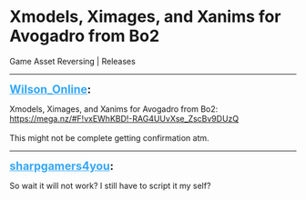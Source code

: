 # Xmodels, Ximages, and Xanims for Avogadro from Bo2
Game Asset Reversing | Releases

---
<strong style="font-size: 1.4em;"><span style="text-decoration: underline;text-decoration-color: #34a7f9;"><span style="color:#34a7f9;">Wilson_Online</span></span>:</strong>

<p>Xmodels, Ximages, and Xanims for Avogadro from Bo2: <a href="https://mega.nz/#F!vxEWhKBD!-RAG4UUvXse_ZscBv9DUzQ">https://mega.nz/#F!vxEWhKBD!-RAG4UUvXse_ZscBv9DUzQ</a><br /><br />This might not be complete getting confirmation atm.</p>

---
<strong style="font-size: 1.4em;"><span style="text-decoration: underline;text-decoration-color: #34a7f9;"><span style="color:#34a7f9;">sharpgamers4you</span></span>:</strong>

<p>So wait it will not work? I still have to script it my self?</p>
